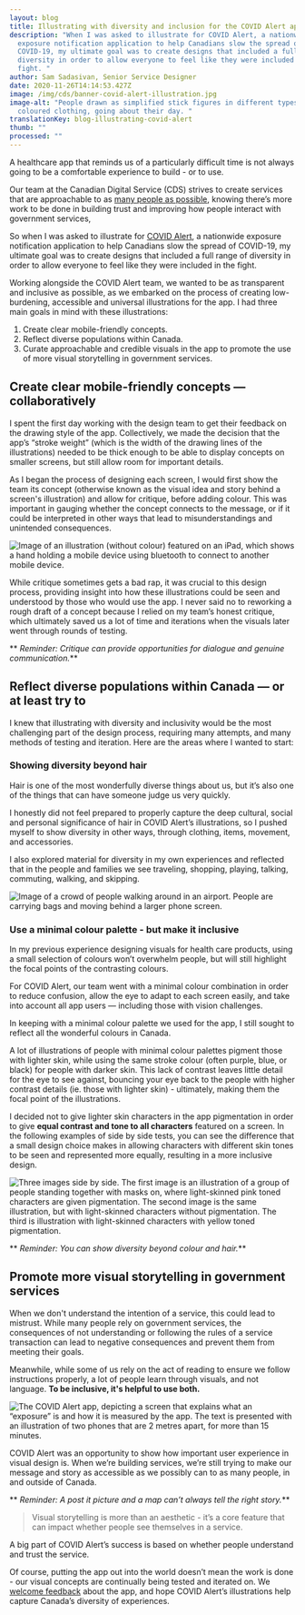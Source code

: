 ```yaml
---
layout: blog
title: Illustrating with diversity and inclusion for the COVID Alert app
description: "When I was asked to illustrate for COVID Alert, a nationwide
  exposure notification application to help Canadians slow the spread of
  COVID-19, my ultimate goal was to create designs that included a full range of
  diversity in order to allow everyone to feel like they were included in the
  fight. "
author: Sam Sadasivan, Senior Service Designer
date: 2020-11-26T14:14:53.427Z
image: /img/cds/banner-covid-alert-illustration.jpg
image-alt: "People drawn as simplified stick figures in different types and
  coloured clothing, going about their day. "
translationKey: blog-illustrating-covid-alert
thumb: ""
processed: ""
---
```

A healthcare app that reminds us of a particularly difficult time is not always going to be a comfortable experience to build - or to use. 

Our team at the Canadian Digital Service (CDS) strives to create services that are approachable to as [many people as possible](https://digital.canada.ca/2020/10/02/building-an-effective-exposure-notification-service-like-covid-alert/), knowing there’s more work to be done in building trust and improving how people interact with government services, 

So when I was asked to illustrate for [COVID Alert](https://www.canada.ca/en/public-health/services/diseases/coronavirus-disease-covid-19/covid-alert.html), a nationwide exposure notification application to help Canadians slow the spread of COVID-19, my ultimate goal was to create designs that included a full range of diversity in order to allow everyone to feel like they were included in the fight.  

Working alongside the COVID Alert team, we wanted to be as transparent and inclusive as possible, as we embarked on the process of creating low-burdening, accessible and universal illustrations for the app. I had three main goals in mind with these illustrations: 

1. Create clear mobile-friendly concepts. 
2. Reflect diverse populations within Canada.
3. Curate approachable and credible visuals in the app to promote the use of more visual storytelling in government services. 

## Create clear mobile-friendly concepts — collaboratively

I spent the first day working with the design team to get their feedback on the drawing style of the app. Collectively, we made the decision that the app’s “stroke weight” (which is the width of the drawing lines of the illustrations) needed to be thick enough to be able to display concepts on smaller screens, but still allow room for important details. 

As I began the process of designing each screen, I would first show the team its concept (otherwise known as the visual idea and story behind a screen's illustration) and allow for critique, before adding colour. This was important in gauging whether the concept connects to the message, or if it could be interpreted in other ways that lead to misunderstandings and unintended consequences.

![Image of an illustration (without colour) featured on an iPad, which shows a hand holding a mobile device using bluetooth to connect to another mobile device.](/img/cds/covid-alert-illustration1.jpg)

While critique sometimes gets a bad rap, it was crucial to this design process, providing insight into how these illustrations could be seen and understood by those who would use the app. I never said no to reworking a rough draft of a concept because I relied on my team’s honest critique, which ultimately saved us a lot of time and iterations when the visuals later went through rounds of testing.

** *Reminder: Critique can provide opportunities for dialogue and genuine communication.*** 

## Reflect diverse populations within Canada — or at least try to

I knew that illustrating with diversity and inclusivity would be the most challenging part of the design process, requiring many attempts, and many methods of testing and iteration. Here are the areas where I wanted to start: 

### Showing diversity beyond hair

Hair is one of the most wonderfully diverse things about us, but it’s also one of the things that can have someone judge us very quickly. 

I honestly did not feel prepared to properly capture the deep cultural, social and personal significance of hair in COVID Alert’s illustrations, so I pushed myself to show diversity in other ways, through clothing, items, movement, and accessories. 

I also explored material for diversity in my own experiences and reflected that in the people and families we see traveling, shopping, playing, talking, commuting, walking, and skipping.

![Image of a crowd of people walking around in an airport. People are carrying bags and moving behind a larger phone screen.](/img/cds/covid-alert-illustration2.jpg)

### Use a minimal colour palette - but make it inclusive

In my previous experience designing visuals for health care products, using a small selection of colours won’t overwhelm people, but will still highlight the focal points of the contrasting colours. 

For COVID Alert, our team went with a minimal colour combination in order to reduce confusion, allow the eye to adapt to each screen easily, and take into account all app users — including those with vision challenges.  

In keeping with a minimal colour palette we used for the app, I still sought to reflect all the wonderful colours in Canada. 

A lot of illustrations of people with minimal colour palettes pigment those with lighter skin, while using the same stroke colour (often purple, blue, or black) for people with darker skin. This lack of contrast leaves little detail for the eye to see against, bouncing your eye back to the people with higher contrast details (ie. those with lighter skin) - ultimately, making them the focal point of the illustrations. 

I decided not to give lighter skin characters in the app pigmentation in order to give **equal contrast and tone to all characters** featured on a screen. In the following examples of side by side tests, you can see the difference that a small design choice makes in allowing characters with different skin tones to be seen and represented more equally, resulting in a more inclusive design. 

![Three images side by side. The first image is an illustration of a group of people standing together with masks on, where light-skinned pink toned characters are given pigmentation. The second image is the same illustration, but with light-skinned characters without pigmentation. The third is illustration with light-skinned characters with yellow toned pigmentation.](/img/cds/covid-alert-illustration3.jpg)

** *Reminder: You can show diversity beyond colour and hair.*** 

## Promote more visual storytelling in government services

When we don't understand the intention of a service, this could lead to mistrust. While many people rely on government services, the consequences of not understanding or following the rules of a service transaction can lead to negative consequences and prevent them from meeting their goals. 

Meanwhile, while some of us rely on the act of reading to ensure we follow instructions properly, a lot of people learn through visuals, and not language.  **To be inclusive, it's helpful to use both.** 

![The COVID Alert app, depicting a screen that explains what an “exposure” is and how it is measured by the app. The text is presented with an illustration of two phones that are 2 metres apart, for more than 15 minutes.](/img/cds/covid-alert-illustration4-en.jpg)

COVID Alert was an opportunity to show how important user experience in visual design is. When we’re building services, we’re still trying to make our message and story as accessible as we possibly can to as many people, in and outside of Canada.

** *Reminder: A post it picture and a map can’t always tell the right story.*** 

> Visual storytelling is more than an aesthetic - it’s a core feature that can impact whether people see themselves in a service. 

A big part of COVID Alert’s success is based on whether people understand and trust the service.

Of course, putting the app out into the world doesn’t mean the work is done - our visual concepts are continually being tested and iterated on. We [welcome feedback](mailto:CDS-SNC@tbs-sct.gc.ca) about the app, and hope COVID Alert’s illustrations help capture Canada’s diversity of experiences.